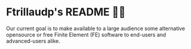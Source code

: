 <!--
- 🔭 currently working on ...
- 🌱 currently learning ...
- 💬 Ask me about ...
- 📫 How to reach me: ...
- ⚡ Fun fact: ...
-->

# Ftrillaudp's README 🧑‍🔬

Our current goal is to make available to a large audience some alternative opensource or free Finite Element (FE) software to end-users and advanced-users alike.




